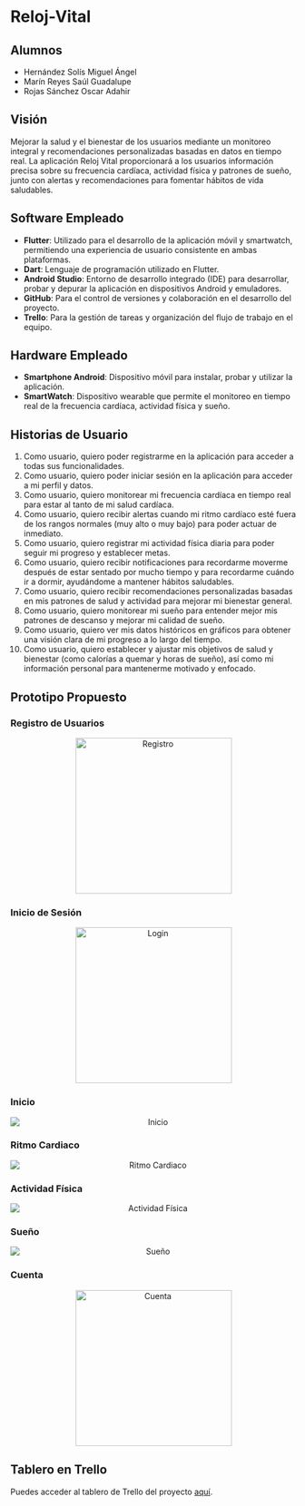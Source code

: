 # Reloj-Vital

## Alumnos
- Hernández Solís Miguel Ángel
- Marín Reyes Saúl Guadalupe
- Rojas Sánchez Oscar Adahir

## Visión
Mejorar la salud y el bienestar de los usuarios mediante un monitoreo integral y recomendaciones personalizadas basadas en datos en tiempo real. La aplicación Reloj Vital proporcionará a los usuarios información precisa sobre su frecuencia cardíaca, actividad física y patrones de sueño, junto con alertas y recomendaciones para fomentar hábitos de vida saludables.

## Software Empleado
- **Flutter**: Utilizado para el desarrollo de la aplicación móvil y smartwatch, permitiendo una experiencia de usuario consistente en ambas plataformas.
- **Dart**: Lenguaje de programación utilizado en Flutter.
- **Android Studio**: Entorno de desarrollo integrado (IDE) para desarrollar, probar y depurar la aplicación en dispositivos Android y emuladores.
- **GitHub**: Para el control de versiones y colaboración en el desarrollo del proyecto.
- **Trello**: Para la gestión de tareas y organización del flujo de trabajo en el equipo.

## Hardware Empleado
- **Smartphone Android**: Dispositivo móvil para instalar, probar y utilizar la aplicación.
- **SmartWatch**: Dispositivo wearable que permite el monitoreo en tiempo real de la frecuencia cardíaca, actividad física y sueño.

## Historias de Usuario

1. Como usuario, quiero poder registrarme en la aplicación para acceder a todas sus funcionalidades.
2. Como usuario, quiero poder iniciar sesión en la aplicación para acceder a mi perfil y datos.
4. Como usuario, quiero monitorear mi frecuencia cardíaca en tiempo real para estar al tanto de mi salud cardíaca.
5. Como usuario, quiero recibir alertas cuando mi ritmo cardíaco esté fuera de los rangos normales (muy alto o muy bajo) para poder actuar de inmediato.
6. Como usuario, quiero registrar mi actividad física diaria para poder seguir mi progreso y establecer metas.
7. Como usuario, quiero recibir notificaciones para recordarme moverme después de estar sentado por mucho tiempo y para recordarme cuándo ir a dormir, ayudándome a mantener hábitos saludables.
8. Como usuario, quiero recibir recomendaciones personalizadas basadas en mis patrones de salud y actividad para mejorar mi bienestar general.
9. Como usuario, quiero monitorear mi sueño para entender mejor mis patrones de descanso y mejorar mi calidad de sueño.
10. Como usuario, quiero ver mis datos históricos en gráficos para obtener una visión clara de mi progreso a lo largo del tiempo.
11. Como usuario, quiero establecer y ajustar mis objetivos de salud y bienestar (como calorías a quemar y horas de sueño), así como mi información personal para mantenerme motivado y enfocado.

## Prototipo Propuesto
### Registro de Usuarios
<p align="center">
  <img src="https://github.com/cr7kawai/Reloj-Vital/assets/70409607/049e254b-5fe2-459b-84e4-d77249fc6b63" alt="Registro" width="275" style="display: block; margin: 0 auto;">
</p>

### Inicio de Sesión
<p align="center">
  <img src="https://github.com/cr7kawai/Reloj-Vital/assets/70409607/cd8b2736-44da-43ce-8d68-56f5e1d2925d" alt="Login" width="275" style="display: block; margin: 0 auto;">
</p>

### Inicio
<p align="center">
  <img src="https://github.com/cr7kawai/Reloj-Vital/assets/70409607/80e741e1-b581-4dec-9b0e-7470107432a0" alt="Inicio" style="display: block; margin: 0 auto;">
</p>

### Ritmo Cardiaco
<p align="center">
  <img src="https://github.com/cr7kawai/Reloj-Vital/assets/70409607/133027a9-2ec3-43b3-8c3d-7607fe12c0c0" alt="Ritmo Cardiaco" style="display: block; margin: 0 auto;">
</p>

### Actividad Física
<p align="center">
  <img src="https://github.com/cr7kawai/Reloj-Vital/assets/70409607/b4b73a6e-82a5-49b4-bb6e-e23a2e076774" alt="Actividad Física" style="display: block; margin: 0 auto;">
</p>

### Sueño
<p align="center">
  <img src="https://github.com/cr7kawai/Reloj-Vital/assets/70409607/aa62405f-c205-412f-b96a-fa5205048379" alt="Sueño" style="display: block; margin: 0 auto;">
</p>

### Cuenta
<p align="center">
  <img src="https://github.com/cr7kawai/Reloj-Vital/assets/70409607/76017ae3-c00f-48e2-aabd-3a82d6626993" alt="Cuenta" width="275" style="display: block; margin: 0 auto;">
</p>

## Tablero en Trello
Puedes acceder al tablero de Trello del proyecto [aquí](https://trello.com/invite/b/hpRexQgs/ATTIb7adaa5f4b2b22b23f892c7a59e9495d7F344284/reloj-vital).
